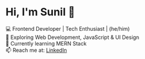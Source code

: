# Hi, I'm Sunil 👋  
💻 Frontend Developer | Tech Enthusiast | (he/him)  
🚀 Exploring Web Development, JavaScript & UI Design  
🌱 Currently learning MERN Stack  
📫 Reach me at: [LinkedIn](www.linkedin.com/in/sunilkumar2596)
